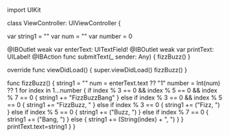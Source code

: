 import UIKit

class ViewController: UIViewController {
    
var string1 = ""
var num = ""
var number = 0
    
@IBOutlet weak var enterText: UITextField!
@IBOutlet weak var printText: UILabel!
@IBAction func submitText(_ sender: Any) {
 fizzBuzz()
}
    
    
override func viewDidLoad() {
 super.viewDidLoad()
  fizzBuzz()
}
    
    
func fizzBuzz() {
 string1 = ""
 num = enterText.text ?? "1"
 number = Int(num) ?? 1
  for index in 1...number
  {
      if index % 3 == 0 && index % 5 == 0 && index % 7 == 0 {
       string1 += "FizzBuzzBang"
    } else if index % 3 == 0 && index % 5 == 0 {
       string1 += "FizzBuzz, "
    } else if index % 3 == 0 {
       string1 += ("Fizz, ")
    } else if index % 5 == 0 {
       string1 += ("Buzz, ")
    } else if index % 7 == 0 {
       string1 += ("Bang, ")
    } else {
       string1 += (String(index) + ", ")
   }
  }
   printText.text=string1
 }
}
